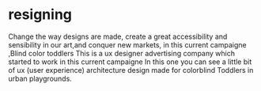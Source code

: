 # resigning
Change the way designs are made, create a great accessibility and sensibility in our art,and conquer new markets, in this current campaigne ,Blind color toddlers  This  is a ux designer advertising company which started to work in this current campaigne In this one you can see a little bit of ux (user experience) architecture design made for   colorblind Toddlers in urban playgrounds.
